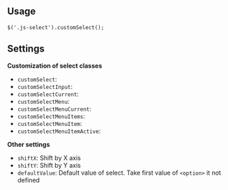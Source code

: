 ## Usage
```
$('.js-select').customSelect();
```

## Settings
**Customization of select classes**
* `customSelect`:
* `customSelectInput`:
* `customSelectCurrent`:
* `customSelectMenu`:
* `customSelectMenuCurrent`:
* `customSelectMenuItems`:
* `customSelectMenuItem`:
* `customSelectMenuItemActive`:

**Other settings**
* `shiftX`: Shift by X axis
* `shiftY`: Shift by Y axis
* `defaultValue`: Default value of select. Take first value of `<option>` it not defined
